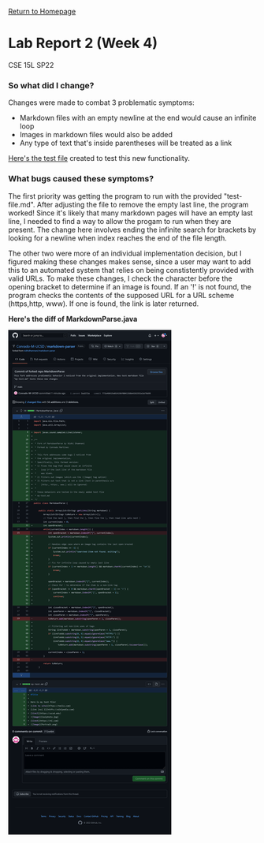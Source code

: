[Return to Homepage](https://Conrado-M-UCSD.github.io/CSE15L-Lab-Reports/index.html)
# Lab Report 2 (Week 4) 
CSE 15L SP22

### So what did I change? 
Changes were made to combat 3 problematic symptoms:
- Markdown files with an empty newline at the end would cause an infinite loop
- Images in markdown files would also be added
- Any type of text that's inside parentheses will be treated as a link

[Here's the test file](https://github.com/Conrado-M-UCSD/markdown-parser/blob/main/test-file.md) created to test this new functionality.

### What bugs caused these symptoms?
The first priority was getting the program to run with the provided "test-file.md". After adjusting the file to remove the empty last line, the program worked! Since it's likely that many markdown pages will have an empty last line, I needed to find a way to allow the progam to run when they are present. The change here involves ending the infinite search for brackets by looking for a newline when index reaches the end of the file length. 

The other two were more of an individual implementation decision, but I figured making these changes makes sense, since a user may want to add this to an automated system that relies on being constistently provided with valid URLs. To make these changes, I check the character before the opening bracket to determine if an image is found. If an '!' is not found, the program checks the contents of the supposed URL for a URL scheme (https,http, www). If one is found, the link is later returned. 

**Here's the diff of MarkdownParse.java**

![Image](imgs/lab-report-2-fork-diff.png)
